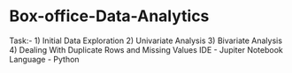 # Box-office-Data-Analytics
Task:- 1) Initial Data Exploration 2) Univariate Analysis 3) Bivariate Analysis 4) Dealing With Duplicate Rows and Missing Values  IDE - Jupiter Notebook  Language - Python
